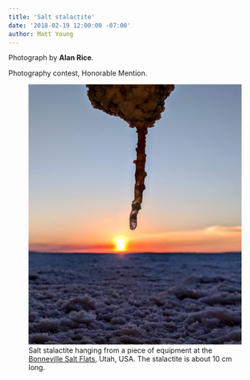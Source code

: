 ```yaml
---
title: 'Salt stalactite'
date: '2018-02-19 12:00:00 -07:00'
author: Matt Young
---
```

Photograph by **Alan Rice**.

Photography contest, Honorable Mention.
<figure>
<img src="/uploads/2018/Alan_Rice.Salt.jpg" alt="Salt stalactite"/>
<figcaption>
Salt stalactite hanging from a piece of equipment at the <a href="https://en.wikipedia.org/wiki/Bonneville_Salt_Flats">Bonneville Salt Flats</a>, Utah, USA. The stalactite is about 10 cm long.
</figcaption>
</figure>
 

